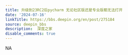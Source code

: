 ```yaml
---
title: 升级到23RC2后pycharm 无论社区版还是专业版都无法打开
date: '2024-07-16'
linkTitle: https://bbs.deepin.org/en/post/275184
source: deepin_bbs
description:  深度之家 
disable_comments: true
---
```

NA
